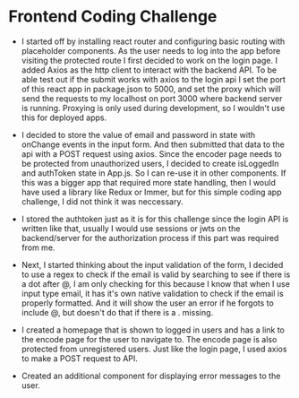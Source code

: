 # Frontend Coding Challenge

- I started off by installing react router and configuring basic routing with placeholder components. As the user needs to log into the app before visiting the protected route I first decided to work on the login page. I added Axios as the http client to interact with the backend API. To be able test out if the submit works with axios to the login api I set the port of this react app in package.json to 5000, and set the proxy which will send the requests to my localhost on port 3000 where backend server is running. Proxying is only used during development, so I wouldn't use this for deployed apps.  

- I decided to store the value of email and password in state with onChange events in the input form. And then submitted that data to the api with a POST request using axios. Since the encoder page needs to be protected from unauthorized users, I decided to create isLoggedIn and authToken state in App.js. So I can re-use it in other components. If this was a bigger app that required more state handling, then I would have used a library like Redux or Immer, but for this simple coding app challenge, I did not think it was neccessary.

- I stored the authtoken just as it is for this challenge since the login API is written like that, usually I would use sessions or jwts on the backend/server for the authorization process if this part was required from me.  

- Next, I started thinking about the input validation of the form, I decided to use a regex to check if the email is valid by searching to see if there is a dot after @, I am only checking for this because I know that when I use input type email, it has it's own native validation to check if the email is properly formatted. And it will show the user an error if he forgots to include @, but doesn't do that if there is a . missing. 

- I created a homepage that is shown to logged in users and has a link to the encode page for the user to navigate to. The encode page is also protected from unregistered users. Just like the login page, I used axios to make a POST request to API. 

- Created an additional component for displaying error messages to the user. 
